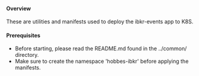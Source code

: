 #### Overview

These are utilities and manifests used to deploy the ibkr-events app to K8S.

#### Prerequisites

* Before starting, please read the README.md found in the ../common/ directory.
* Make sure to create the namespace 'hobbes-ibkr' before applying the manifests.